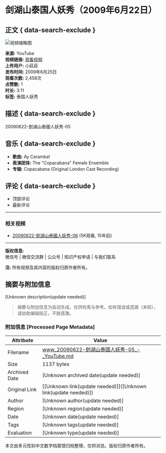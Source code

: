 # 剑湖山泰国人妖秀（2009年6月22日）

## 正文 { data-search-exclude }


![视频缩略图](https://i.ytimg.com/vi/c7tlQIrkDEc/hqdefault.jpg?sqp=-oaymwFACKgBEF5IWvKriqkDMwgBFQAAiEIYAdgBAeIBCggYEAIYBjgBQAHwAQH4Af4EgALgA4oCDAgAEAEYZSBfKEIwDw==&rs=AOn4CLCd2ovYER3t2fA2AdgCVN3alWhfjQ)

**来源:** YouTube  
**视频链接:** [观看视频](https://www.youtube.com/watch?v=c7tlQIrkDEc)  
**上传用户:** 小莊莊  
**发布时间:** 2009年6月25日  
**观看次数:** 2,458次  
**点赞数:** 1  
**时长:** 3:11  
**标签:** 泰国人妖秀  

## 描述 { data-search-exclude }
20090622-劍湖山泰國人妖秀-05

## 音乐 { data-search-exclude }
- **歌曲:** Ay Caramba!  
- **表演团体:** The "Copacabana" Female Ensemble  
- **专辑:** Copacabana (Original London Cast Recording)

## 评论 { data-search-exclude }
- 顶部评论
- 最新评论

---

### 相关视频
- [20090622-劍湖山泰國人妖秀-06](https://www.youtube.com/watch?v=c7tlQIrkDEc) (5K观看, 15年前)

---

**版权信息:**  
微信号 | 微信交流群 | 公众号 | 知识产权申请 | 与我们联系

**注:** 所有视频及其内容的版权归原作者所有。
<!-- tcd_original_link https://www.youtube.com/watch?v=EcX1202B1eM -->


## 摘要与附加信息

<!-- tcd_abstract -->
[Unknown description(update needed)]
<!-- tcd_abstract_end -->

> 摘要与附加信息为自动生成，仅供检索与参考。如有错误或遗漏（未知），请协助编辑指正，不胜感激。

### 附加信息 [Processed Page Metadata]

| Attribute       | Value                                  |
|-----------------|----------------------------------------|
| Filename        | www_20090622-劍湖山泰國人妖秀-05_-_YouTube.md                             |
| Size            | 1137 bytes                           |
| Archived Date   | [Unknown archived date(update needed)]                             |
| Original Link   | [[Unknown link(update needed)]]([Unknown link(update needed)])                       |
| Author          | [Unknown author(update needed)]                               |
| Region          | [Unknown region(update needed)]                               |
| Date            | [Unknown date(update needed)]                                 |
| Tags            | [Unknown tags(update needed)]                                 |
| Evaluation            | [Unknown type(update needed)]                                 |
<!-- tcd_table_end -->

本文由多元性别中文数字档案馆归档整理，仅供浏览。版权归原作者所有。
